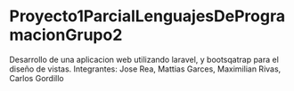 # Proyecto1ParcialLenguajesDeProgramacionGrupo2
Desarrollo de una aplicacion web utilizando laravel, y bootsqatrap para el diseño de vistas. Integrantes: Jose Rea, Mattias Garces, Maximilian Rivas, Carlos Gordillo
